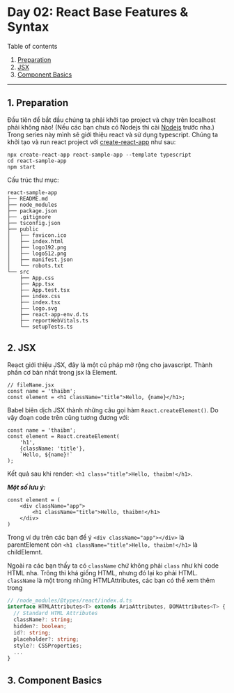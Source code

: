 # Day 02: React Base Features & Syntax

Table of contents

1. [Preparation](1-preparation)
2. [JSX](2-jsx)
3. [Component Basics](3-Component-Basics)

---

## 1. Preparation

Đầu tiên để bắt đầu chúng ta phải khởi tạo project và chạy trên localhost phải không nào! (Nếu các bạn chưa có Nodejs thì cài [Nodejs](https://nodejs.org/en/) trước nha.)  
Trong series này mình sẽ giới thiệu react và sử dụng typescript. Chúng ta khởi tạo và run react project với [create-react-app](https://create-react-app.dev/docs/getting-started/) như sau:

```
npx create-react-app react-sample-app --template typescript
cd react-sample-app
npm start
```

Cấu trúc thư mục:

```
react-sample-app
├── README.md
├── node_modules
├── package.json
├── .gitignore
├── tsconfig.json
├── public
│   ├── favicon.ico
│   ├── index.html
│   ├── logo192.png
│   ├── logo512.png
│   ├── manifest.json
│   └── robots.txt
└── src
    ├── App.css
    ├── App.tsx
    ├── App.test.tsx
    ├── index.css
    ├── index.tsx
    ├── logo.svg
    ├── react-app-env.d.ts
    ├── reportWebVitals.ts
    └── setupTests.ts
```

## 2. JSX

React giới thiệu JSX, đây là một cú pháp mở rộng cho javascript. Thành phần cơ bản nhất trong jsx là Element.

```JSX
// fileName.jsx
const name = 'thaibm';
const element = <h1 className="title">Hello, {name}</h1>;
```

Babel biên dịch JSX thành những câu gọi hàm `React.createElement()`. Do vậy đoạn code trên cũng tương đương với:

```JSX
const name = 'thaibm';
const element = React.createElement(
    'h1',
    {className: 'title'},
    `Hello, ${name}!`
);
```

Kết quả sau khi render: `<h1 class="title">Hello, thaibm!</h1>`.  

**_Một số lưu ý:_**

```JSX
const element = (
    <div className="app">
        <h1 className="title">Hello, thaibm!</h1>
    </div>
)
```

Trong ví dụ trên các bạn để ý `<div className="app"></div>` là parentElement còn `<h1 className="title">Hello, thaibm!</h1>` là childElemnt.

Ngoài ra các bạn thấy ta có `className` chứ không phải `class` như khi code HTML nha. Trông thì khá giống HTML, nhưng đó lại ko phải HTML. `className` là một trong những HTMLAttributes, các bạn có thể xem thêm trong

```ts
// /node_modules/@types/react/index.d.ts
interface HTMLAttributes<T> extends AriaAttributes, DOMAttributes<T> {
  // Standard HTML Attributes
  className?: string;
  hidden?: boolean;
  id?: string;
  placeholder?: string;
  style?: CSSProperties;
  ...
}
```

## 3. Component Basics
